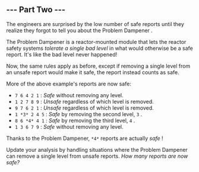 ## --- Part Two ---
 
The engineers are surprised by the low number of safe reports until they realize they forgot to tell you about the Problem Dampener .
 
The Problem Dampener is a reactor-mounted module that lets the reactor safety systems *tolerate a single bad level* in what would otherwise be a safe report. It's like the bad level never happened!
 
Now, the same rules apply as before, except if removing a single level from an unsafe report would make it safe, the report instead counts as safe.
 
More of the above example's reports are now safe:
 
- `7 6 4 2 1` : *Safe* without removing any level.
- `1 2 7 8 9` : *Unsafe* regardless of which level is removed.
- `9 7 6 2 1` : *Unsafe* regardless of which level is removed.
- `1 *3* 2 4 5` : *Safe* by removing the second level, `3` .
- `8 6 *4* 4 1` : *Safe* by removing the third level, `4` .
- `1 3 6 7 9` : *Safe* without removing any level.
 
Thanks to the Problem Dampener, `*4*` reports are actually *safe* !
 
Update your analysis by handling situations where the Problem Dampener can remove a single level from unsafe reports. *How many reports are now safe?*